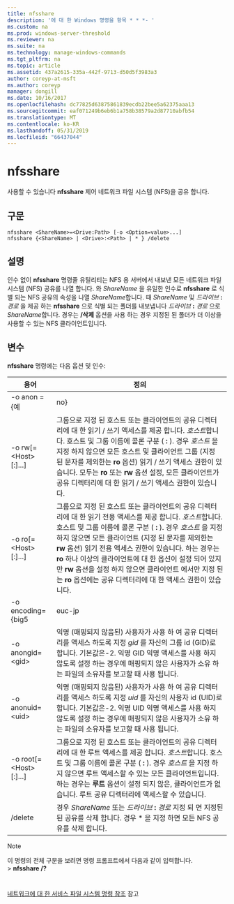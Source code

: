 ```yaml
---
title: nfsshare
description: '에 대 한 Windows 명령을 항목 * * *- '
ms.custom: na
ms.prod: windows-server-threshold
ms.reviewer: na
ms.suite: na
ms.technology: manage-windows-commands
ms.tgt_pltfrm: na
ms.topic: article
ms.assetid: 437a2615-335a-442f-9713-d50d5f3983a3
author: coreyp-at-msft
ms.author: coreyp
manager: dongill
ms.date: 10/16/2017
ms.openlocfilehash: dc77825d63875861839ecdb22bee5a62375aaa13
ms.sourcegitcommit: eaf071249b6eb6b1a758b38579a2d87710abfb54
ms.translationtype: MT
ms.contentlocale: ko-KR
ms.lasthandoff: 05/31/2019
ms.locfileid: "66437044"
---
```

# <a name="nfsshare"></a>nfsshare



사용할 수 있습니다 **nfsshare** 제어 네트워크 파일 시스템 (NFS)을 공유 합니다.

## <a name="syntax"></a>구문

```
nfsshare <ShareName>=<Drive:Path> [-o <Option=value>...]
nfsshare {<ShareName> | <Drive>:<Path> | * } /delete
```

## <a name="description"></a>설명

인수 없이 **nfsshare** 명령줄 유틸리티는 NFS 용 서버에서 내보낸 모든 네트워크 파일 시스템 (NFS) 공유를 나열 합니다. 와 *ShareName* 을 유일한 인수로 **nfsshare** 로 식별 되는 NFS 공유의 속성을 나열 *ShareName*합니다. 때 *ShareName* 및 <em>드라이브</em> **:** <em>경로</em> 을 제공 하는 **nfsshare** 으로 식별 되는 폴더를 내보냅니다 <em>드라이브</em> **:** <em>경로</em> 으로 *ShareName*합니다. 경우는 **/삭제** 옵션을 사용 하는 경우 지정된 된 폴더가 더 이상을 사용할 수 있는 NFS 클라이언트입니다.

## <a name="options"></a>변수

**nfsshare** 명령에는 다음 옵션 및 인수:


|             용어              |                                                                                                                                                                                                                      정의                                                                                                                                                                                                                       |
|-------------------------------|-------------------------------------------------------------------------------------------------------------------------------------------------------------------------------------------------------------------------------------------------------------------------------------------------------------------------------------------------------------------------------------------------------------------------------------------------------|
|         -o anon = {예          |                                                                                                                                                                                                                          no}                                                                                                                                                                                                                          |
|  -o rw[=\<Host>[:<Host>]...]  |                       그룹으로 지정 된 호스트 또는 클라이언트의 공유 디렉터리에 대 한 읽기 / 쓰기 액세스를 제공 합니다. *호스트*합니다. 호스트 및 그룹 이름에 콜론 구분 ( **:** ). 경우 *호스트* 을 지정 하지 않으면 모든 호스트 및 클라이언트 그룹 (지정 된 문자를 제외한는 **ro** 옵션) 읽기 / 쓰기 액세스 권한이 있습니다. 모두는 **ro** 또는 **rw** 옵션 설정, 모든 클라이언트가 공유 디렉터리에 대 한 읽기 / 쓰기 액세스 권한이 있습니다.                       |
|  -o ro[=\<Host>[:<Host>]...]  | 그룹으로 지정 된 호스트 또는 클라이언트의 공유 디렉터리에 대 한 읽기 전용 액세스를 제공 합니다. *호스트*합니다. 호스트 및 그룹 이름에 콜론 구분 ( **:** ). 경우 *호스트* 을 지정 하지 않으면 모든 클라이언트 (지정 된 문자를 제외한는 **rw** 옵션) 읽기 전용 액세스 권한이 있습니다. 하는 경우는 **ro** 하나 이상의 클라이언트에 대 한 옵션이 설정 되어 있지만 **rw** 옵션을 설정 하지 않으면 클라이언트 에서만 지정 된는 **ro** 옵션에는 공유 디렉터리에 대 한 액세스 권한이 있습니다. |
|       -o encoding={big5       |                                                                                                                                                                                                                        euc-jp                                                                                                                                                                                                                         |
|       -o anongid=\<gid>       |                                                                                     익명 (매핑되지 않음된) 사용자가 사용 하 여 공유 디렉터리를 액세스 하도록 지정 *gid* 를 자신의 그룹 id (GID)로 합니다. 기본값은-2. 익명 GID 익명 액세스를 사용 하지 않도록 설정 하는 경우에 매핑되지 않은 사용자가 소유 하는 파일의 소유자를 보고할 때 사용 됩니다.                                                                                      |
|      -o  anonuid=\<uid>       |                                                                                      익명 (매핑되지 않음된) 사용자가 사용 하 여 공유 디렉터리를 액세스 하도록 지정 *uid* 를 자신의 사용자 id (UID)로 합니다. 기본값은-2. 익명 UID 익명 액세스를 사용 하지 않도록 설정 하는 경우에 매핑되지 않은 사용자가 소유 하는 파일의 소유자를 보고할 때 사용 됩니다.                                                                                      |
| -o root[=\<Host>[:<Host>]...] |                                                                         그룹으로 지정 된 호스트 또는 클라이언트의 공유 디렉터리에 대 한 루트 액세스를 제공 합니다. *호스트*합니다. 호스트 및 그룹 이름에 콜론 구분 ( **:** ). 경우 *호스트* 을 지정 하지 않으면 루트 액세스할 수 있는 모든 클라이언트입니다. 하는 경우는 **루트** 옵션이 설정 되지 않은, 클라이언트가 없습니다. 루트 공유 디렉터리에 액세스할 수 있습니다.                                                                         |
|            /delete            |                                                                                                                                                       경우 *ShareName* 또는 <em>드라이브</em> **:** <em>경로</em> 지정 되 면 지정된 된 공유를 삭제 합니다. 경우 \* 을 지정 하면 모든 NFS 공유를 삭제 합니다.                                                                                                                                                       |

> [!NOTE]
> 이 명령의 전체 구문을 보려면 명령 프롬프트에서 다음과 같이 입력합니다.</br>> **nfsshare /?**

# #

[네트워크에 대 한 서비스 파일 시스템 명령 참조](services-for-network-file-system-command-reference.md) 참고